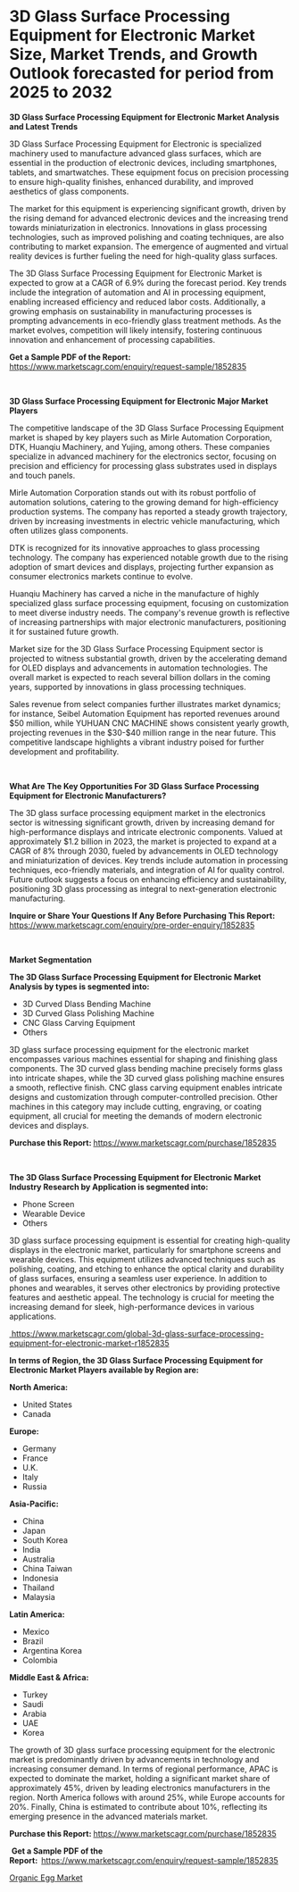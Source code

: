 <p><h1>3D Glass Surface Processing Equipment for Electronic Market Size, Market Trends, and Growth Outlook forecasted for period from 2025 to 2032</h1></p><p><strong>3D Glass Surface Processing Equipment for Electronic Market Analysis and Latest Trends</strong></p>
<p><p>3D Glass Surface Processing Equipment for Electronic is specialized machinery used to manufacture advanced glass surfaces, which are essential in the production of electronic devices, including smartphones, tablets, and smartwatches. These equipment focus on precision processing to ensure high-quality finishes, enhanced durability, and improved aesthetics of glass components.</p><p>The market for this equipment is experiencing significant growth, driven by the rising demand for advanced electronic devices and the increasing trend towards miniaturization in electronics. Innovations in glass processing technologies, such as improved polishing and coating techniques, are also contributing to market expansion. The emergence of augmented and virtual reality devices is further fueling the need for high-quality glass surfaces.</p><p>The 3D Glass Surface Processing Equipment for Electronic Market is expected to grow at a CAGR of 6.9% during the forecast period. Key trends include the integration of automation and AI in processing equipment, enabling increased efficiency and reduced labor costs. Additionally, a growing emphasis on sustainability in manufacturing processes is prompting advancements in eco-friendly glass treatment methods. As the market evolves, competition will likely intensify, fostering continuous innovation and enhancement of processing capabilities.</p></p>
<p><strong>Get a Sample PDF of the Report:&nbsp;</strong> <a href="https://www.marketscagr.com/enquiry/request-sample/1852835?utm_campaign=2866&utm_medium=2&utm_source=Github&utm_content=ia&utm_term=28022025&utm_id=3d-glass-surface-processing-equipment-for-electronic">https://www.marketscagr.com/enquiry/request-sample/1852835</a></p>
<p>&nbsp;</p>
<p><strong>3D Glass Surface Processing Equipment for Electronic Major Market Players</strong></p>
<p><p>The competitive landscape of the 3D Glass Surface Processing Equipment market is shaped by key players such as Mirle Automation Corporation, DTK, Huanqiu Machinery, and Yujing, among others. These companies specialize in advanced machinery for the electronics sector, focusing on precision and efficiency for processing glass substrates used in displays and touch panels.</p><p>Mirle Automation Corporation stands out with its robust portfolio of automation solutions, catering to the growing demand for high-efficiency production systems. The company has reported a steady growth trajectory, driven by increasing investments in electric vehicle manufacturing, which often utilizes glass components.</p><p>DTK is recognized for its innovative approaches to glass processing technology. The company has experienced notable growth due to the rising adoption of smart devices and displays, projecting further expansion as consumer electronics markets continue to evolve.</p><p>Huanqiu Machinery has carved a niche in the manufacture of highly specialized glass surface processing equipment, focusing on customization to meet diverse industry needs. The company's revenue growth is reflective of increasing partnerships with major electronic manufacturers, positioning it for sustained future growth.</p><p>Market size for the 3D Glass Surface Processing Equipment sector is projected to witness substantial growth, driven by the accelerating demand for OLED displays and advancements in automation technologies. The overall market is expected to reach several billion dollars in the coming years, supported by innovations in glass processing techniques.</p><p>Sales revenue from select companies further illustrates market dynamics; for instance, Seibel Automation Equipment has reported revenues around $50 million, while YUHUAN CNC MACHINE shows consistent yearly growth, projecting revenues in the $30-$40 million range in the near future. This competitive landscape highlights a vibrant industry poised for further development and profitability.</p></p>
<p>&nbsp;</p>
<p><strong>What Are The Key Opportunities For 3D Glass Surface Processing Equipment for Electronic Manufacturers?</strong></p>
<p><p>The 3D glass surface processing equipment market in the electronics sector is witnessing significant growth, driven by increasing demand for high-performance displays and intricate electronic components. Valued at approximately $1.2 billion in 2023, the market is projected to expand at a CAGR of 8% through 2030, fueled by advancements in OLED technology and miniaturization of devices. Key trends include automation in processing techniques, eco-friendly materials, and integration of AI for quality control. Future outlook suggests a focus on enhancing efficiency and sustainability, positioning 3D glass processing as integral to next-generation electronic manufacturing.</p></p>
<p><strong>Inquire or Share Your Questions If Any Before Purchasing This Report:</strong> <a href="https://www.marketscagr.com/enquiry/pre-order-enquiry/1852835?utm_campaign=2866&utm_medium=2&utm_source=Github&utm_content=ia&utm_term=28022025&utm_id=3d-glass-surface-processing-equipment-for-electronic">https://www.marketscagr.com/enquiry/pre-order-enquiry/1852835</a></p>
<p>&nbsp;</p>
<p><strong>Market Segmentation</strong></p>
<p><strong>The 3D Glass Surface Processing Equipment for Electronic Market Analysis by types is segmented into:</strong></p>
<p><ul><li>3D Curved Dlass Bending Machine</li><li>3D Curved Glass Polishing Machine</li><li>CNC Glass Carving Equipment</li><li>Others</li></ul></p>
<p><p>3D glass surface processing equipment for the electronic market encompasses various machines essential for shaping and finishing glass components. The 3D curved glass bending machine precisely forms glass into intricate shapes, while the 3D curved glass polishing machine ensures a smooth, reflective finish. CNC glass carving equipment enables intricate designs and customization through computer-controlled precision. Other machines in this category may include cutting, engraving, or coating equipment, all crucial for meeting the demands of modern electronic devices and displays.</p></p>
<p><strong>Purchase this Report:&nbsp;</strong><a href="https://www.marketscagr.com/purchase/1852835?utm_campaign=2866&utm_medium=2&utm_source=Github&utm_content=ia&utm_term=28022025&utm_id=3d-glass-surface-processing-equipment-for-electronic">https://www.marketscagr.com/purchase/1852835</a></p>
<p>&nbsp;</p>
<p><strong>The 3D Glass Surface Processing Equipment for Electronic Market Industry Research by Application is segmented into:</strong></p>
<p><ul><li>Phone Screen</li><li>Wearable Device</li><li>Others</li></ul></p>
<p><p>3D glass surface processing equipment is essential for creating high-quality displays in the electronic market, particularly for smartphone screens and wearable devices. This equipment utilizes advanced techniques such as polishing, coating, and etching to enhance the optical clarity and durability of glass surfaces, ensuring a seamless user experience. In addition to phones and wearables, it serves other electronics by providing protective features and aesthetic appeal. The technology is crucial for meeting the increasing demand for sleek, high-performance devices in various applications.</p></p>
<p><a href="https://www.marketscagr.com/global-3d-glass-surface-processing-equipment-for-electronic-market-r1852835?utm_campaign=2866&utm_medium=2&utm_source=Github&utm_content=ia&utm_term=28022025&utm_id=3d-glass-surface-processing-equipment-for-electronic">&nbsp;https://www.marketscagr.com/global-3d-glass-surface-processing-equipment-for-electronic-market-r1852835</a></p>
<p><strong>In terms of Region, the 3D Glass Surface Processing Equipment for Electronic Market Players available by Region are:</strong></p>
<p>
    <p> <strong> North America: </strong>
        <ul>
            <li>United States</li>
            <li>Canada</li>
        </ul>
        </p> 
    <p> <strong> Europe: </strong>
        <ul>
            <li>Germany</li>
            <li>France</li>
            <li>U.K.</li>
            <li>Italy</li>
            <li>Russia</li>
        </ul>
        </p> 
    <p> <strong> Asia-Pacific: </strong>
        <ul>
            <li>China</li>
            <li>Japan</li>
            <li>South Korea</li>
            <li>India</li>
            <li>Australia</li>
            <li>China Taiwan</li>
            <li>Indonesia</li>
            <li>Thailand</li>
            <li>Malaysia</li>
        </ul>
        </p> 
    <p> <strong> Latin America: </strong>
        <ul>
            <li>Mexico</li>
            <li>Brazil</li>
            <li>Argentina Korea</li>
            <li>Colombia</li>
        </ul>
        </p> 
    <p> <strong> Middle East & Africa: </strong>
        <ul>
            <li>Turkey</li>
            <li>Saudi</li>
            <li>Arabia</li>
            <li>UAE</li>
            <li>Korea</li>
        </ul>
    </p>
    </p>
<p><p>The growth of 3D glass surface processing equipment for the electronic market is predominantly driven by advancements in technology and increasing consumer demand. In terms of regional performance, APAC is expected to dominate the market, holding a significant market share of approximately 45%, driven by leading electronics manufacturers in the region. North America follows with around 25%, while Europe accounts for 20%. Finally, China is estimated to contribute about 10%, reflecting its emerging presence in the advanced materials market.</p></p>
<p><strong>Purchase this Report: </strong><a href="https://www.marketscagr.com/purchase/1852835?utm_campaign=2866&utm_medium=2&utm_source=Github&utm_content=ia&utm_term=28022025&utm_id=3d-glass-surface-processing-equipment-for-electronic">https://www.marketscagr.com/purchase/1852835</a></p>
<p>&nbsp;<strong>Get a Sample PDF of the Report:&nbsp;&nbsp;</strong><a href="https://www.marketscagr.com/enquiry/request-sample/1852835?utm_campaign=2866&utm_medium=2&utm_source=Github&utm_content=ia&utm_term=28022025&utm_id=3d-glass-surface-processing-equipment-for-electronic">https://www.marketscagr.com/enquiry/request-sample/1852835</a></p>
<p><strong></strong></p>
<p><p><a href="https://github.com/hammelximalschid/Market-Research-Report-List-1/blob/main/organic-egg-market.md?utm_campaign=2866&utm_medium=2&utm_source=Github&utm_content=ia&utm_term=28022025&utm_id=3d-glass-surface-processing-equipment-for-electronic">Organic Egg Market</a></p></p>